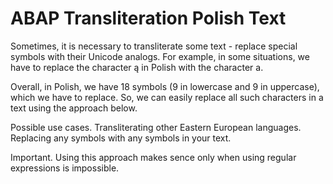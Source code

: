 # ABAP Transliteration Polish Text
Sometimes, it is necessary to transliterate some text - replace special symbols with their Unicode analogs. For example, in some situations, we have to replace the character ą in Polish with the character a. 

Overall, in Polish, we have 18 symbols (9 in lowercase and 9 in uppercase), which we have to replace. So, we can easily replace all such characters in a text using the approach below.

Possible use cases.
Transliterating other Eastern European languages.
 Replacing any symbols with any symbols in your text. 

Important. 
Using this approach makes sence only when using regular expressions is impossible.
